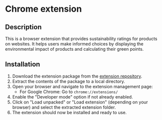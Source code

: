 # Chrome extension

## Description

This is a browser extension that provides sustainability ratings for products on websites. It helps users make informed choices by displaying the environmental impact of products and calculating their green points.

## Installation

1. Download the extension package from the [extension repository](https://example.com/extension-package.zip).
2. Extract the contents of the package to a local directory.
3. Open your browser and navigate to the extension management page:
   - For Google Chrome: Go to `chrome://extensions/`
4. Enable the "Developer mode" option if not already enabled.
5. Click on "Load unpacked" or "Load extension" (depending on your browser) and select the extracted extension folder.
6. The extension should now be installed and ready to use.









